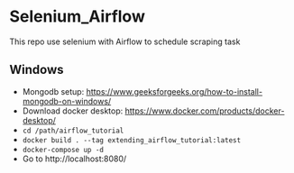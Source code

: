 # Selenium_Airflow
This repo use selenium with Airflow to schedule scraping task


## Windows
- Mongodb setup: https://www.geeksforgeeks.org/how-to-install-mongodb-on-windows/
- Download docker desktop: https://www.docker.com/products/docker-desktop/
- `cd /path/airflow_tutorial`
- `docker build . --tag extending_airflow_tutorial:latest`
- `docker-compose up -d`
- Go to http://localhost:8080/